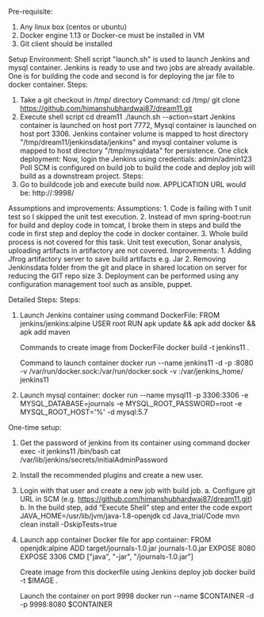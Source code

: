Pre-requisite:
  1. Any linux box (centos or ubuntu)
  2. Docker engine 1.13 or Docker-ce must be installed in VM
  3. Git client should be installed

Setup Environment:
  Shell script "launch.sh" is used to launch Jenkins and mysql container. Jenkins is ready to use and two jobs are already available.
  One is for building the code and second is for deploying the jar file to docker container.
Steps:
  1. Take a git checkout in /tmp/ directory
  Command:
     cd /tmp/
     git clone https://github.com/himanshubhardwaj87/dream11.git
  2. Execute shell script
     cd dream11
     ./launch.sh --action=start
     Jenkins container is launched on host port 7772, Mysql container is launched on host port 3306.
     Jenkins container volume is mapped to host directory "/tmp/dream11/jenkinsdata/jenkins" and mysql container volume is mapped
     to host directory "/tmp/mysqldata" for persistence. 
 One click deployment:
    Now, login the Jenkins using credentials: admin/admin123
    Poll SCM is configured on build job to build the code and deploy job will build as a downstream project. 
 Steps:
   1. Go to buildcode job and execute build now.
   APPLICATION URL would be: http://<HOST IP>:9998/

Assumptions and improvements:
  Assumptions:
    1. Code is failing with 1 unit test so I skipped the unit test execution.
    2. Instead of mvn spring-boot:run for build and deploy code in tomcat, I broke them in steps and build the code in first step and deploy the code in docker container.
    3. Whole build process is not covered for this task. Unit test execution, Sonar analysis, uploading artifacts in artifactory are not covered. 
  Improvements:
    1.	Adding Jfrog artifactory server to save build artifacts e.g. Jar
    2.	Removing Jenkinsdata folder from the git and place in shared location on server for reducing the GIT repo size
    3.	Deployment can be performed using any configuration management tool such as ansible, puppet.


Detailed Steps:
Steps:
  1. Launch Jenkins container using command
      DockerFile: 
      FROM jenkins/jenkins:alpine
      USER root
      RUN apk update && apk add docker && apk add maven

     Commands to create image from DockerFile
      docker build -t jenkins11 .

     Command to launch container
      docker run --name jenkins11 -d -p <HostPort>:8080 -v /var/run/docker.sock:/var/run/docker.sock -v <PathofHostMachine>:/var/jenkins_home/ jenkins11

  2. Launch mysql container:
      docker run --name mysql11 -p 3306:3306 -e MYSQL_DATABASE=journals -e MYSQL_ROOT_PASSWORD=root -e MYSQL_ROOT_HOST='%' -d mysql:5.7


One-time setup:
  1.	Get the password of jenkins from its container using command
      docker exec -it jenkins11 /bin/bash
      cat /var/lib/jenkins/secrets/initialAdminPassword
  2.	Install the recommended plugins and create a new user.
  3.	Login with that user and create a new job with build job.
      a.	Configure git URL in SCM (e.g. https://github.com/himanshubhardwaj87/dream11.git)
      b.	In the build step, add “Execute Shell” step and enter the code
            export JAVA_HOME=/usr/lib/jvm/java-1.8-openjdk
            cd Java_trial/Code
            mvn clean install -DskipTests=true
  4. Launch app container
      Docker file for app container:
      FROM openjdk:alpine
      ADD  target/journals-1.0.jar journals-1.0.jar
      EXPOSE 8080
      EXPOSE 3306
      CMD ["java", "-jar", "/journals-1.0.jar"]
      
     Create image from this dockerfile using Jenkins deploy job
      docker build -t $IMAGE .
     
     Launch the container on port 9998
       docker run --name $CONTAINER -d -p 9998:8080 $CONTAINER
